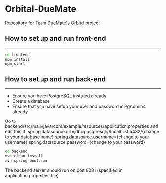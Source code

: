 # Orbital-DueMate
Repository for Team DueMate's Orbital project


## How to set up and run front-end
---

```bash
cd frontend
npm install
npm start
```

## How to set up and run back-end
---

- Ensure you have PostgreSQL installed already
- Create a database
- Ensure that you have setup your user and password in PgAdmin4 already

Go to backend/src/main/java/com/example/resources/application.properties and edit this 3:
spring.datasource.url=jdbc:postgresql://localhost:5432/{change to your database name}
spring.datasource.username={change to your username}
spring.datasource.password={change to your password}

```bash
cd backend
mvn clean install
mvn spring-boot:run
```

The backend server should run on port 8081 (specified in application.properties file)

